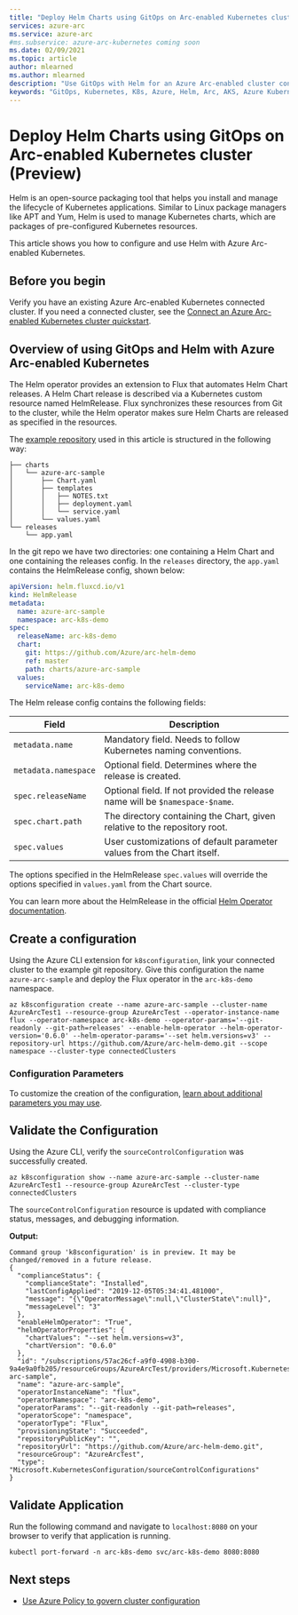 ```yaml
---
title: "Deploy Helm Charts using GitOps on Arc-enabled Kubernetes cluster(Preview)"
services: azure-arc
ms.service: azure-arc
#ms.subservice: azure-arc-kubernetes coming soon
ms.date: 02/09/2021
ms.topic: article
author: mlearned
ms.author: mlearned
description: "Use GitOps with Helm for an Azure Arc-enabled cluster configuration (Preview)"
keywords: "GitOps, Kubernetes, K8s, Azure, Helm, Arc, AKS, Azure Kubernetes Service, containers"
---
```


# Deploy Helm Charts using GitOps on Arc-enabled Kubernetes cluster (Preview)

Helm is an open-source packaging tool that helps you install and manage the lifecycle of Kubernetes applications. Similar to Linux package managers like APT and Yum, Helm is used to manage Kubernetes charts, which are packages of pre-configured Kubernetes resources.

This article shows you how to configure and use Helm with Azure Arc-enabled Kubernetes.

## Before you begin

Verify you have an existing Azure Arc-enabled Kubernetes connected cluster. If you need a connected cluster, see the [Connect an Azure Arc-enabled Kubernetes cluster quickstart](./connect-cluster.md).

## Overview of using GitOps and Helm with Azure Arc-enabled Kubernetes

 The Helm operator provides an extension to Flux that automates Helm Chart releases. A Helm Chart release is described via a Kubernetes custom resource named HelmRelease. Flux synchronizes these resources from Git to the cluster, while the Helm operator makes sure Helm Charts are released as specified in the resources.

 The [example repository](https://github.com/Azure/arc-helm-demo) used in this article is structured in the following way:

```console
├── charts
│   └── azure-arc-sample
│       ├── Chart.yaml
│       ├── templates
│       │   ├── NOTES.txt
│       │   ├── deployment.yaml
│       │   └── service.yaml
│       └── values.yaml
└── releases
    └── app.yaml
```

In the git repo we have two directories: one containing a Helm Chart and one containing the releases config. In the `releases` directory, the `app.yaml` contains the HelmRelease config, shown below:

```yaml
apiVersion: helm.fluxcd.io/v1
kind: HelmRelease
metadata:
  name: azure-arc-sample
  namespace: arc-k8s-demo
spec:
  releaseName: arc-k8s-demo
  chart:
    git: https://github.com/Azure/arc-helm-demo
    ref: master
    path: charts/azure-arc-sample
  values:
    serviceName: arc-k8s-demo
```

The Helm release config contains the following fields:

| Field | Description |
| ------------- | ------------- | 
| `metadata.name` | Mandatory field. Needs to follow Kubernetes naming conventions. |
| `metadata.namespace` | Optional field. Determines where the release is created. |
| `spec.releaseName` | Optional field. If not provided the release name will be `$namespace-$name`. |
| `spec.chart.path` | The directory containing the Chart, given relative to the repository root. |
| `spec.values` | User customizations of default parameter values from the Chart itself. |

The options specified in the HelmRelease `spec.values` will override the options specified in `values.yaml` from the Chart source.

You can learn more about the HelmRelease in the official [Helm Operator documentation](https://docs.fluxcd.io/projects/helm-operator/en/stable/).

## Create a configuration

Using the Azure CLI extension for `k8sconfiguration`, link your connected cluster to the example git repository. Give this configuration the name `azure-arc-sample` and deploy the Flux operator in the `arc-k8s-demo` namespace.

```console
az k8sconfiguration create --name azure-arc-sample --cluster-name AzureArcTest1 --resource-group AzureArcTest --operator-instance-name flux --operator-namespace arc-k8s-demo --operator-params='--git-readonly --git-path=releases' --enable-helm-operator --helm-operator-version='0.6.0' --helm-operator-params='--set helm.versions=v3' --repository-url https://github.com/Azure/arc-helm-demo.git --scope namespace --cluster-type connectedClusters
```

### Configuration Parameters

To customize the creation of the configuration, [learn about additional parameters you may use](./use-gitops-connected-cluster.md#additional-parameters).

## Validate the Configuration

Using the Azure CLI, verify the `sourceControlConfiguration` was successfully created.

```console
az k8sconfiguration show --name azure-arc-sample --cluster-name AzureArcTest1 --resource-group AzureArcTest --cluster-type connectedClusters
```

The `sourceControlConfiguration` resource is updated with compliance status, messages, and debugging information.

**Output:**

```console
Command group 'k8sconfiguration' is in preview. It may be changed/removed in a future release.
{
  "complianceStatus": {
    "complianceState": "Installed",
    "lastConfigApplied": "2019-12-05T05:34:41.481000",
    "message": "{\"OperatorMessage\":null,\"ClusterState\":null}",
    "messageLevel": "3"
  },
  "enableHelmOperator": "True",
  "helmOperatorProperties": {
    "chartValues": "--set helm.versions=v3",
    "chartVersion": "0.6.0"
  },
  "id": "/subscriptions/57ac26cf-a9f0-4908-b300-9a4e9a0fb205/resourceGroups/AzureArcTest/providers/Microsoft.Kubernetes/connectedClusters/AzureArcTest1/providers/Microsoft.KubernetesConfiguration/sourceControlConfigurations/azure-arc-sample",
  "name": "azure-arc-sample",
  "operatorInstanceName": "flux",
  "operatorNamespace": "arc-k8s-demo",
  "operatorParams": "--git-readonly --git-path=releases",
  "operatorScope": "namespace",
  "operatorType": "Flux",
  "provisioningState": "Succeeded",
  "repositoryPublicKey": "",
  "repositoryUrl": "https://github.com/Azure/arc-helm-demo.git",
  "resourceGroup": "AzureArcTest",
  "type": "Microsoft.KubernetesConfiguration/sourceControlConfigurations"
}
```

## Validate Application

Run the following command and navigate to `localhost:8080` on your browser to verify that application is running.

```console
kubectl port-forward -n arc-k8s-demo svc/arc-k8s-demo 8080:8080
```

## Next steps

- [Use Azure Policy to govern cluster configuration](./use-azure-policy.md)
